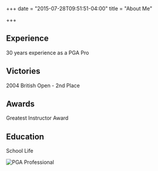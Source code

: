 +++
date = "2015-07-28T09:51:51-04:00"
title = "About Me"

+++
## Experience

30 years experience as a PGA Pro

## Victories

2004 British Open - 2nd Place

## Awards

Greatest Instructor Award

## Education

School Life

![PGA Professional](/uploads/pagepro.png)